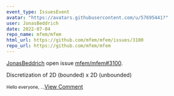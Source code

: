 ```yaml
---
event_type: IssuesEvent
avatar: "https://avatars.githubusercontent.com/u/57695441?"
user: JonasBeddrich
date: 2022-07-04
repo_name: mfem/mfem
html_url: https://github.com/mfem/mfem/issues/3100
repo_url: https://github.com/mfem/mfem
---
```


<a href='https://github.com/JonasBeddrich' target='_blank'>JonasBeddrich</a> open issue <a href='https://github.com/mfem/mfem/issues/3100' target='_blank'>mfem/mfem#3100</a>.

<p>Discretization of 2D (bounded) x 2D (unbounded) </p><small>Hello everyone, ...</small><a href='https://github.com/mfem/mfem/issues/3100' target='_blank'>View Comment</a>